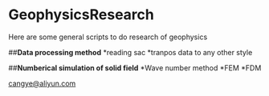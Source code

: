 # GeophysicsResearch
Here are some general scripts to do research of geophysics

##**Data processing method**
*reading sac
*tranpos data to any other style
 
##**Numberical simulation of solid field**
*Wave number method
*FEM
*FDM


cangye@aliyun.com
